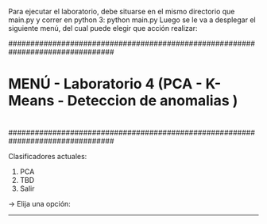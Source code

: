 Para ejecutar el laboratorio, debe situarse en el mismo directorio que main.py y correr en python 3:
python main.py
Luego se le va a desplegar el siguiente menú, del cual puede elegir que acción realizar:

################################################################################
#                                                                              #
#        MENÚ - Laboratorio 4 (PCA - K-Means - Deteccion de anomalias )        #
#                                                                              #
################################################################################

Clasificadores actuales:

1. PCA
2. TBD
0. Salir

-> Elija una opción:

--------------------------------------------------------------------------------------------------------
